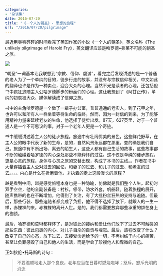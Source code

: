 ```yaml
---
categories:
- "杂谈集"
date: 2016-07-20
title: "《一个人的朝圣》- 思想的旅程"
url: "/2016/07/20/pilgrimage"
---
```


最近用零零碎碎的时间看完了英国作家的小说《一个人的朝圣》，英文名称《The unlikely pilgrimage of Harold Fry》，英文翻译应该是哈罗德•弗莱不可能的朝圣之旅。

<!--more-->

![](http://7xt5nc.com1.z0.glb.clouddn.com/pic/2016/2016-07-20-pilgrimage.png)

“朝圣”一词基本让我联想到“宗教、信仰、虔诚”，看完之后发现讲述的是一个普通的老人为了一个单纯的目的，徒步行走的故事，并没有与宗教信仰相关。中文如此的翻译也许是作为一种卖点，迎合大众的心理。当然不光是读者的心理，还包括但书中疯狂追随主人公哈罗德脚步的粉丝们的心理。这让我想到了《阿甘正传》，单纯的初衷被大众、媒体解读成了信仰之旅。

书中的主角哈罗德是一个做了一辈子办公室，普普通通的老实人，到了花甲之年，也许可以和所有人一样坐着等待生命的临终。然而，因为一封信的到来，为了能够用精神力量来延续老友的生命，他选择了徒步出发。87天，627英里，对于一个普通人是一个不可思议的事，对于一个老年人更是一个奇迹。

书中缓缓讲述着主人公的徒步旅程，旅途中有壮阔优美的景色，这些鲜花野草，在主人公的眼中代表了新的生命，是的，自然风景永远都在那里，变的确是我们自己。旅途中有不断出场、离去的陌生人，这些人都有自己生活的故事，这些故事都不断的触碰着哈罗德的内心深处那些不能释怀的过往。这不仅是单纯的徒步旅程，更是心灵的旅程，身体与心灵之旅的交替出现，构成了本书的主线。。作者在书中大量穿插着主人公对过去的回忆，和妻子的过去、和儿子的过去、和老友的过去。。。。内心是什么在折磨着他，才执着的走上这段漫长的旅程？

越是看到中间，越是感觉旅程本身也是一种隐喻，仿佛就是我们整个人生。起初时双手空空，他的全副装备是：衬衫，领带，防水外套，帆船鞋。随着旅程的展开，随声携带的也在不断增加。他得到了关注，有了大批粉丝狂热的支持与追随。但最后，那些行装、那些追随者都变成了负担，他不得不选择了放下，就跟人的一生一样，赤裸裸的来，赤裸裸的离开人世。是的，我们都需要放弃那些承重的绑在身上的枷锁。

最后，哈罗德和莫琳都释怀了，是对彼此的接纳和爱让他们放下了过去不可触碰的那些东西：彼此包裹的内心、对儿子自杀的自责与埋怨。最后，旅程改变了什么？改变了自己的心态，放下过去，去接受命运给予的一切，不再纠结于内心的痛苦，甚至让负罪感毁了自己和他人的生活，而是学会了珍视他人和卑微的自己。

正如狄伦•托马斯的诗句：

> 不要温顺地走入那个良夜，老年应当在日暮时燃烧咆哮；怒斥，怒斥光明的消逝





